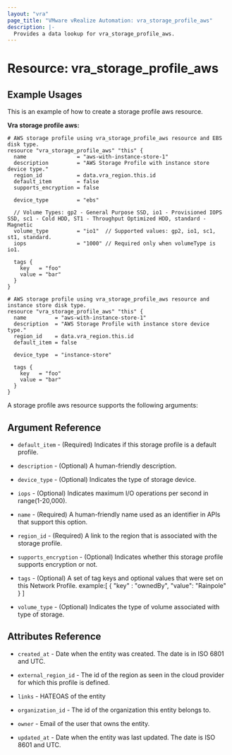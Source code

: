 ```yaml
---
layout: "vra"
page_title: "VMware vRealize Automation: vra_storage_profile_aws"
description: |-
  Provides a data lookup for vra_storage_profile_aws.
---
```


# Resource: vra_storage_profile_aws
## Example Usages
This is an example of how to create a storage profile aws resource.

**Vra storage profile aws:**

```hcl
# AWS storage profile using vra_storage_profile_aws resource and EBS disk type.
resource "vra_storage_profile_aws" "this" {
  name                = "aws-with-instance-store-1"
  description         = "AWS Storage Profile with instance store device type."
  region_id           = data.vra_region.this.id
  default_item        = false
  supports_encryption = false

  device_type         = "ebs"

  // Volume Types: gp2 - General Purpose SSD, io1 - Provisioned IOPS SSD, sc1 - Cold HDD, ST1 - Throughput Optimized HDD, standard - Magnetic
  volume_type         = "io1"  // Supported values: gp2, io1, sc1, st1, standard.
  iops                = "1000" // Required only when volumeType is io1.

  tags {
    key   = "foo"
    value = "bar"
  }
}

# AWS storage profile using vra_storage_profile_aws resource and instance store disk type.
resource "vra_storage_profile_aws" "this" {
  name         = "aws-with-instance-store-1"
  description  = "AWS Storage Profile with instance store device type."
  region_id    = data.vra_region.this.id
  default_item = false

  device_type  = "instance-store"

  tags {
    key   = "foo"
    value = "bar"
  }
}

```

A storage profile aws resource supports the following arguments:

## Argument Reference

* `default_item` - (Required) Indicates if this storage profile is a default profile.

* `description` - (Optional) A human-friendly description.

* `device_type` - (Optional) Indicates the type of storage device.

* `iops` - (Optional) Indicates maximum I/O operations per second in range(1-20,000).

* `name` - (Required) A human-friendly name used as an identifier in APIs that support this option.

* `region_id` - (Required) A link to the region that is associated with the storage profile.

* `supports_encryption` - (Optional) Indicates whether this storage profile supports encryption or not.

* `tags` - (Optional) A set of tag keys and optional values that were set on this Network Profile.
           example:[ { "key" : "ownedBy", "value": "Rainpole" } ]

* `volume_type` - (Optional) Indicates the type of volume associated with type of storage.

## Attributes Reference

* `created_at` - Date when the entity was created. The date is in ISO 6801 and UTC.

* `external_region_id` - The id of the region as seen in the cloud provider for which this profile is defined.

* `links` - HATEOAS of the entity

* `organization_id` - The id of the organization this entity belongs to.

* `owner` - Email of the user that owns the entity.

* `updated_at` - Date when the entity was last updated. The date is ISO 8601 and UTC.
